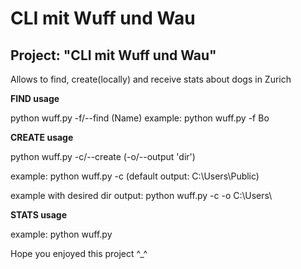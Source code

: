 # CLI mit Wuff und Wau
<h2><b>Project: "CLI mit Wuff und Wau"</b></h2>

<p>Allows to find, create(locally) and receive stats about dogs in Zurich</p>

<b>FIND usage</b>

python wuff.py -f/--find (Name)
example: python wuff.py -f Bo

<b>CREATE usage</b>

python wuff.py -c/--create (-o/--output 'dir')

example: python wuff.py -c (default output: C:\Users\Public)

example with desired dir output: python wuff.py -c -o C:\Users\

<b>STATS usage</b>

example: python wuff.py

Hope you enjoyed this project ^_^
